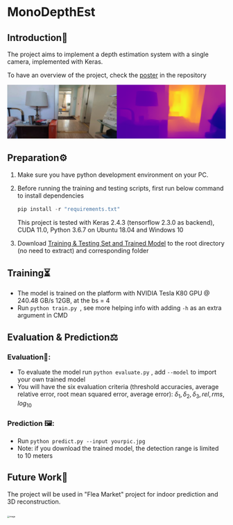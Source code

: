 # MonoDepthEst

## Introduction📢

The project aims to implement a depth estimation system with a single camera, implemented with Keras.

To have an overview of the project, check the [poster](src/doc/Poster_desensitized.pdf) in the repository

![image](src/img/indoor_chopped.png)

## Preparation⚙

1. Make sure you have python development environment on your PC.

2. Before running the training and testing scripts, first run below command to install dependencies

      ```commonlisp
      pip install -r "requirements.txt"
      ```

   This project is tested with Keras 2.4.3 (tensorflow 2.3.0 as backend), CUDA 11.0, Python 3.6.7 on Ubuntu 18.04 and Windows 10

3. Download [Training & Testing Set and Trained Model](https://drive.google.com/drive/folders/1VK3gDkks7Rdm6tKRP3AodhZMMlU23o0P?usp=sharing) to the root directory (no need to extract) and corresponding folder

## Training⏳

- The model is trained on the platform with NVIDIA Tesla K80 GPU @ 240.48 GB/s 12GB, at the bs = 4
- Run `python train.py `, see more helping info with adding `-h` as an extra argument in CMD

## Evaluation & Prediction⚖

### Evaluation🥇:

- To evaluate the model run `python evaluate.py` , add `--model` to import your own trained model
- You will have the six evaluation criteria (threshold accuracies, average relative error, root mean squared error, average error): $\delta_1,\delta_2,\delta_3,rel,rms,log_{10}$

### Prediction 🖼:

- Run `python predict.py --input yourpic.jpg`
- Note: if you download the trained model, the detection range is limited to 10 meters

## Future Work📆

The project will be used in "Flea Market" project for indoor prediction and 3D reconstruction.

<img src="/src/img/miniprogram_demo_Gifski.gif" alt="image" style="zoom: 33%;" />

